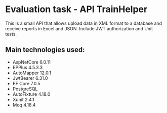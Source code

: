 # Evaluation task - API TrainHelper
This is a small API that allows upload data in XML format to a database and receive reports in Excel and JSON. Include JWT authorization and Unit tests.

## Main technologies used:
- AspNetCore 6.0.11
- EPPlus 4.5.3.3
- AutoMapper 12.0.1
- JwtBearer 6.31.0
- EF Core 7.0.5
- PostgreSQL
- AutoFixture 4.18.0
- Xunit 2.4.1
- Moq 4.18.4
